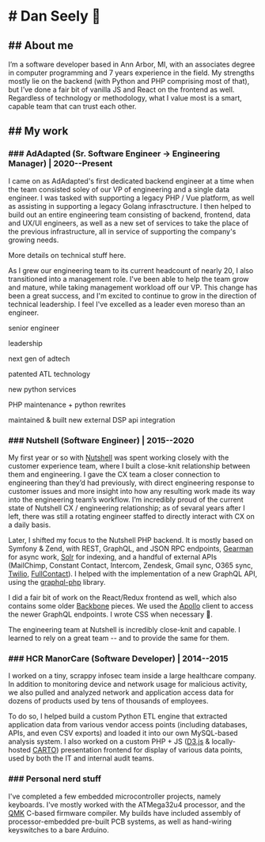# # Dan Seely 👋 #

## ## About me #
I’m a software developer based in Ann Arbor, MI, with an associates degree in computer programming and 7 years experience in the field. My strengths mostly lie on the backend (with Python and PHP comprising most of that), but I’ve done a fair bit of vanilla JS and React on the frontend as well. Regardless of technology or methodology, what I value most is a smart, capable team that can trust each other.

## ## My work #

### ### AdAdapted (Sr. Software Engineer -> Engineering Manager) | 2020--Present #

I came on as AdAdapted's first dedicated backend engineer at a time when the team consisted soley of our VP of engineering and a single data engineer. I was tasked with supporting a legacy PHP / Vue platform, as well as assisting in supporting a legacy Golang infrasctructure. I then helped to build out an entire engineering team consisting of backend, frontend, data and UX/UI engineers, as well as a new set of services to take the place of the previous infrastructure, all in service of supporting the company's growing needs.

More details on technical stuff here.

As I grew our engineering team to its current headcount of nearly 20, I also transitioned into a management role. I've been able to help the team grow and mature, while taking management workload off our VP. This change has been a great success, and I'm excited to continue to grow in the direction of technical leadership. I feel I've excelled as a leader even moreso than an engineer.

senior engineer

leadership

next gen of adtech

patented ATL technology

new python services

PHP maintenance + python rewrites

maintained & built new external DSP api integration

### ### Nutshell (Software Engineer) | 2015--2020 #

My first year or so with [Nutshell][ns] was spent working closely with the customer experience team, where I built a close-knit relationship between them and engineering. I gave the CX team a closer connection to engineering than they’d had previously, with direct engineering response to customer issues and more insight into how any resulting work made its way into the engineering team’s workflow. I’m incredibly proud of the current state of Nutshell CX / engineering relationship; as of sevaral years after I left, there was still a rotating engineer staffed to directly interact with CX on a daily basis.

Later, I shifted my focus to the Nutshell PHP backend. It is mostly based on Symfony & Zend, with REST, GraphQL, and JSON RPC endpoints, [Gearman][gm] for async work, [Solr][sl] for indexing, and a handful of external APIs (MailChimp, Constant Contact, Intercom, Zendesk, Gmail sync, O365 sync, [Twilio][tw], [FullContact][fc]). I helped with the implementation of a new GraphQL API, using the [graphql-php][gqphp] library.

I did a fair bit of work on the React/Redux frontend as well, which also contains some older [Backbone][bb] pieces. We used the [Apollo][ap] client to access the newer GraphQL endpoints. I wrote CSS when necessary 🙈.

The engineering team at Nutshell is incredibly close-knit and capable. I learned to rely on a great team -- and to provide the same for them.

### ### HCR ManorCare (Software Developer) | 2014--2015 #

I worked on a tiny, scrappy infosec team inside a large healthcare company. In addition to monitoring device and network usage for malicious activity, we also pulled and analyzed network and application access data for dozens of products used by tens of thousands of employees.

To do so, I helped build a custom Python ETL engine that extracted application data from various vendor access points (including databases, APIs, and even CSV exports) and loaded it into our own MySQL-based analysis system. I also worked on a custom PHP + JS ([D3.js][d3] & locally-hosted [CARTO][ct]) presentation frontend for display of various data points, used by both the IT and internal audit teams.

### ### Personal nerd stuff #
I've completed a few embedded microcontroller projects, namely keyboards. I've mostly worked with the ATMega32u4 processor, and the [QMK][qmk] C-based firmware compiler. My builds have included assembly of processor-embedded pre-built PCB systems, as well as hand-wiring keyswitches to a bare Arduino.

[ns]: https://www.nutshell.com/
[gm]: http://gearman.org/
[sl]: https://lucene.apache.org/solr
[tw]: https://www.twilio.com/docs/usage/api
[fc]: https://www.fullcontact.com/developer-portal/
[gqphp]: https://github.com/webonyx/graphql-php
[bb]: https://backbonejs.org/
[ap]: https://www.apollographql.com/
[rd]: https://en.wikipedia.org/wiki/Rubber_duck_debugging
[d3]: https://d3js.org/
[ct]: https://github.com/danseely/cartodb-install
[qmk]: https://github.com/qmk/qmk_firmware